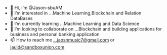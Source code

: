 - 👋 Hi, I’m @Jason-sbuAM
- 👀 I’m interested in ...Machine Learning,Blockchain and Relation DataBases
- 🌱 I’m currently learning ...Machine Learning and Data Science
- 💞️ I’m looking to collaborate on ...Blockchain and building applications for business and personal banking application
- 📫 How to reach me ...jaosnmusic7@gmail.com or jauld@sandboxunion.com

<!---
Jason-sbuAM/Jason-sbuAM is a ✨ special ✨ repository because its `README.md` (this file) appears on your GitHub profile.
You can click the Preview link to take a look at your changes.
--->
